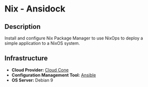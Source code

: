 # Nix - Ansidock

## Description

Install and configure Nix Package Manager to use NixOps to deploy a simple application to a NixOS system.

## Infrastructure 

- **Cloud Provider:** [Cloud Cone](https://cloudcone.com)
- **Configuration Management Tool:** [Ansible](https://www.ansible.com)
- **OS Server:** Debian 9
